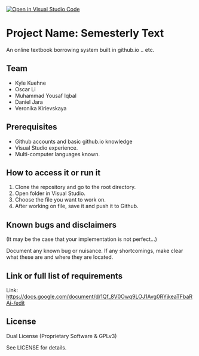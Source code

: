 [![Open in Visual Studio Code](https://classroom.github.com/assets/open-in-vscode-c66648af7eb3fe8bc4f294546bfd86ef473780cde1dea487d3c4ff354943c9ae.svg)](https://classroom.github.com/online_ide?assignment_repo_id=8474670&assignment_repo_type=AssignmentRepo)
# Project Name: Semesterly Text

An online textbook borrowing system built in github.io .. etc.
  
## Team 
- Kyle Kuehne
- Oscar Li
- Muhammad Yousaf Iqbal
- Daniel Jara
- Veronika Kirievskaya


## Prerequisites  

- Github accounts and basic github.io knowledge
- Visual Studio experience.
- Multi-computer languages known.

## How to access it or run it

1. Clone the repository and go to the root directory.
2. Open folder in Visual Studio.
3. Choose the file you want to work on.
4. After working on file, save it and push it to Github.

## Known bugs and disclaimers
(It may be the case that your implementation is not perfect...)

Document any known bug or nuisance.
If any shortcomings, make clear what these are and where they are located.

## Link or full list of requirements
Link: https://docs.google.com/document/d/1Qf_8V0Owq9LOJ1Avg0RYjkeaTFbaRAi-/edit

## License

Dual License (Proprietary Software & GPLv3)


See LICENSE for details.
